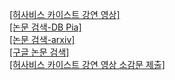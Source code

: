 [[허사비스 카이스트 강연 영상]](https://www.youtube.com/watch?v=lcZ1T9v22oc)  
[[논문 검색-DB Pia]](https://www.dbpia.co.kr/)  
[[논문 검색-arxiv]](https://arxiv.org/)  
[[구글 논문 검색]](https://scholar.google.com/)  
[[허사비스 카이스트 강연 영상 소감문 제출]](https://forms.gle/H1156i8SBvbQyJnC6)
